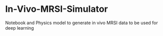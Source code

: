 # In-Vivo-MRSI-Simulator
Notebook and Physics model to generate in vivo MRSI data to be used for deep learning
